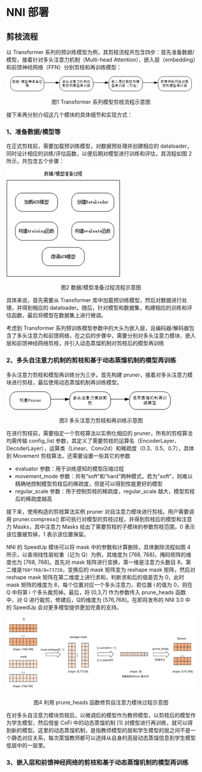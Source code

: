 # NNI 部署

## 剪枝流程

以 Transformer 系列的预训练模型为例，其剪枝流程共包含四步：首先准备数据/模型，接着针对多头注意力机制（Multi-head Attention）、嵌入层（embedding）和前馈神经网络（FFN）分别剪枝和再训练模型：

![](../../figs.assets/image-20230625151203158.png)

<center>图1 Transformer 系列模型剪枝流程示意图</center>

接下来再分别介绍这几个模块的具体细节和实现方式：

### 1、准备数据/模型等

在正式剪枝前，需要加载预训练模型，对数据预处理并创建相应的 dataloader，同时设计相应的训练/评估函数，以便后期对模型进行训练和评估，其流程如图 2 所示，共包含五个步骤：

![](../../figs.assets/image-20230625152049553.png)

<center>图2 数据/模型准备过程流程示意图</center>

具体来说，首先需要从 Transformer 库中加载预训练模型，然后对数据进行处理，并得到相应的 dataloader。随后，针对模型和数据集，构建相应的训练和评估函数，最后将模型在数据集上进行微调。

考虑到 Transformer 系列预训练模型参数中的大头为嵌入层，且编码器/解码器包含了多头注意力和前馈网络，在之后的步骤中，需要分别对多头注意力模块、嵌入层和前馈神经网络剪枝，并引入动态蒸馏机制对剪枝后的模型再训练

### 2、多头自注意力机制的剪枝和基于动态蒸馏机制的模型再训练

多头注意力剪枝和模型再训练分为三步。首先构建 pruner，接着对多头注意力模块进行剪枝，最后使用动态蒸馏机制再训练模型。

![](../../figs.assets/image-20230625153051461.png)

<center>图3 多头注意力剪枝和再训练示意图</center>

在进行剪枝前，需要指定一个剪枝算法以实例化相应的 pruner，所有的剪枝算法均需传输 config_list 参数，其定义了需要剪枝的运算名（EncoderLayer、DecoderLayer），运算类（Linear、Conv2d）和稀疏度（0.3、0.5、0.7），具体到 Movement 剪枝算法，还需要设置一些其它的参数

- evaluator 参数：用于训练感知的模型压缩过程
- movement_mode 参数：共有“soft“和”hard“两种模式，若为”soft”，则难以精确地控制模型剪枝后的稀疏度，但是可以得到性能更好的模型
- regular_scale 参数：用于控制剪枝的稀疏度，regular_scale 越大，模型剪枝后的稀疏度越高

接下来，使用构造的剪枝算法实例 pruner 对自注意力模块进行剪枝。用户需要调用 pruner.compress() 即可执行对模型的剪枝过程，并得到剪枝后的模型和注意力 Masks，其中注意力 Masks 给出了需要剪枝的子模块的参数剪枝范围，0 表示该位置被剪掉，1 表示该位置保留。

NNI 的 SpeedUp 模块可以将 mask 中的参数和计算删除，具体删除流程如图 4 所示，以查询线性层权重（记为 Q）为例，其维度为 [768, 768]，掩码矩阵的维度也为 [768, 768]。首先对 mask 矩阵进行变换，第一维是注意力头数目 8，第二维是`768*768/8=73728`，变换后的 mask 矩阵变为 reshape mask 矩阵，然后对 reshape mask 矩阵在第二维度上进行求和，判断求和后的值是否为 0，此时 mask 矩阵的维度为 8，每个位置对应一个多头注意力，若位置 i 的值为 0，则在 Q 中将第 i 个多头裁剪掉。最后，将 [0,3,7] 作为参数传入 prune_heads 函数中，对 Q 进行裁剪，修建后，Q的维度为 [576,768]。在即将发布的 NNI 3.0 中的 SpeedUp 会对更多模型提供更加完善的支持。

![](../../figs.assets/image-20230625154901512.png)

<center>图4 利用 prune_heads 函数修剪自注意力模块过程示意图</center>

在对多头自注意力模块剪枝后，以微调后的模型作为教师模型，以剪枝后的模型作为学生模型，然后借鉴 CoFi 中的动态蒸馏机制 [1] 对模型进行再训练，就可以得到新的模型。这里的动态蒸馏机制，是指教师模型的层和学生模型的层之间不是一个静态对应关系，每次蒸馏教师都可以选择从自身的高层动态蒸馏信息到学生模型低层中的一层里。

### 3、嵌入层和前馈神经网络的剪枝和基于动态蒸馏机制的模型再训练

